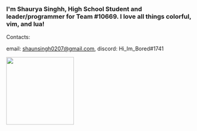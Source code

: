 ### I'm Shaurya Singhh, High School Student and leader/programmer for Team #10669. I love all things colorful, vim, and lua!

Contacts: 

email: shaunsingh0207@gmail.com, discord: Hi_Im_Bored#1741

<img height="180em" src="https://github-readme-stats.vercel.app/api?username=shaunsingh&show_icons=true&hide_border=true&&count_private=true&include_all_commits=true" /> 

